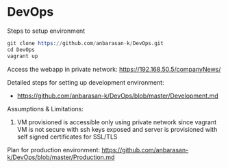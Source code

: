 # DevOps

Steps to setup environment

```s
git clone https://github.com/anbarasan-k/DevOps.git
cd DevOps
vagrant up
```

Access the webapp in private network: https://192.168.50.5/companyNews/

Detailed steps for setting up development environment: 
- https://github.com/anbarasan-k/DevOps/blob/master/Development.md

Assumptions & Limitations:

1. VM provisioned is accessible only using private network since vagrant VM is not secure with ssh keys exposed and server is provisioned with self signed certificates for SSL/TLS

Plan for production environment: https://github.com/anbarasan-k/DevOps/blob/master/Production.md
